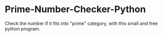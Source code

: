 # Prime-Number-Checker-Python
Check the number if it fits into "prime" category, with this small and free python program.
